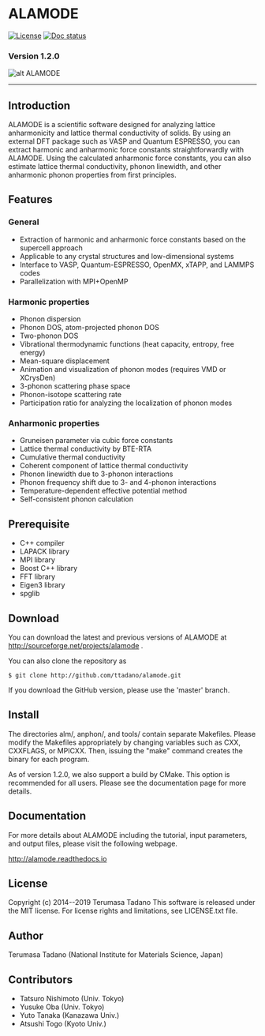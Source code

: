 # ALAMODE
 
[![License][license-image]][license-url]
[![Doc status][docs-image]][docs-url]

### Version 1.2.0
![alt ALAMODE](./docs/img/alamode.png)


- - -

## Introduction 

ALAMODE is a scientific software designed for analyzing lattice anharmonicity
and lattice thermal conductivity of solids. By using an external DFT package
such as VASP and Quantum ESPRESSO, you can extract harmonic and anharmonic
force constants straightforwardly with ALAMODE. Using the calculated anharmonic
force constants, you can also estimate lattice thermal conductivity, phonon
linewidth, and other anharmonic phonon properties from first principles.

## Features


### General
* Extraction of harmonic and anharmonic force constants based on the supercell approach
* Applicable to any crystal structures and low-dimensional systems
* Interface to VASP, Quantum-ESPRESSO, OpenMX, xTAPP, and LAMMPS codes
* Parallelization with MPI+OpenMP

### Harmonic properties

* Phonon dispersion
* Phonon DOS, atom-projected phonon DOS
* Two-phonon DOS
* Vibrational thermodynamic functions (heat capacity, entropy, free energy)
* Mean-square displacement
* Animation and visualization of phonon modes (requires VMD or XCrysDen)
* 3-phonon scattering phase space
* Phonon-isotope scattering rate
* Participation ratio for analyzing the localization of phonon modes


### Anharmonic properties
* Gruneisen parameter via cubic force constants
* Lattice thermal conductivity by BTE-RTA
* Cumulative thermal conductivity
* Coherent component of lattice thermal conductivity
* Phonon linewidth due to 3-phonon interactions
* Phonon frequency shift due to 3- and 4-phonon interactions
* Temperature-dependent effective potential method
* Self-consistent phonon calculation

## Prerequisite
* C++ compiler
* LAPACK library
* MPI library
* Boost C++ library
* FFT library
* Eigen3 library
* spglib

## Download

You can download the latest and previous versions of ALAMODE 
at http://sourceforge.net/projects/alamode .

You can also clone the repository as

```
$ git clone http://github.com/ttadano/alamode.git
```

If you download the GitHub version, please use the 'master' branch.

## Install
The directories alm/, anphon/, and tools/ contain separate Makefiles.
Please modify the Makefiles appropriately by changing variables such as 
CXX, CXXFLAGS, or MPICXX. Then, issuing the "make" command creates the binary for each program. 

As of version 1.2.0, we also support a build by CMake. This option is recommended for all users.
Please see the documentation page for more details.


## Documentation
For more details about ALAMODE including the tutorial, input parameters, and 
output files, please visit the following webpage.

http://alamode.readthedocs.io


## License
Copyright (c) 2014--2019 Terumasa Tadano
This software is released under the MIT license. 
For license rights and limitations, see LICENSE.txt file.

## Author
Terumasa Tadano (National Institute for Materials Science, Japan)

## Contributors

* Tatsuro Nishimoto (Univ. Tokyo)
* Yusuke Oba (Univ. Tokyo)
* Yuto Tanaka (Kanazawa Univ.)
* Atsushi Togo (Kyoto Univ.)



[license-image]: https://img.shields.io/github/license/ttadano/alamode.svg
[license-url]:  https://github.com/ttadano/alamode/blob/develop/LICENSE.txt

[docs-image]:  https://readthedocs.org/projects/alamode/badge/?version=latest
[docs-url]: https://alamode.readthedocs.io/en/latest/?badge=latest


